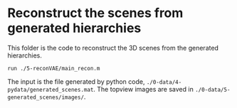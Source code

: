 # Reconstruct the scenes from generated hierarchies
This folder is the code to reconstruct the 3D scenes from the generated hierarchies.
```
run ./5-reconVAE/main_recon.m
```
The input is the file generated by python code, `./0-data/4-pydata/generated_scenes.mat`.
The topview images are saved in `./0-data/5-generated_scenes/images/`.